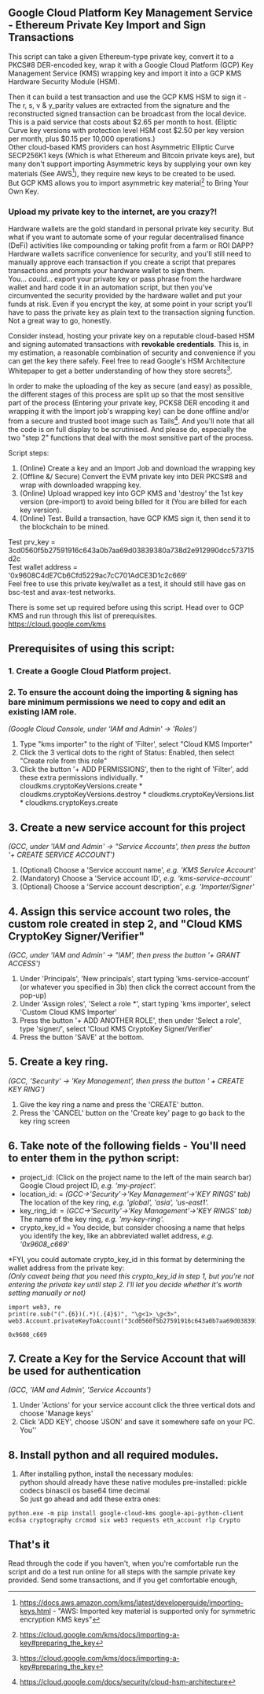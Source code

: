 ## Google Cloud Platform Key Management Service - Ethereum Private Key Import and Sign Transactions
  
This script can take a given Ethereum-type private key, convert it to a PKCS#8 DER-encoded key, wrap it with a Google Cloud Platform (GCP) Key Management Service (KMS) wrapping key and import it into a GCP KMS Hardware Security Module (HSM).  
  
Then it can build a test transaction and use the GCP KMS HSM to sign it - The r, s, v & y_parity values are extracted from the signature and the reconstructed signed transaction can be broadcast from the local device.  
This is a paid service that costs about $2.65 per month to host. (Eliptic Curve key versions with protection level HSM cost $2.50 per key version per month, plus $0.15 per 10,000 operations.)  
Other cloud-based KMS providers can host Asymmetric Elliptic Curve SECP256K1 keys (Which is what Ethereum and Bitcoin private keys are), but many don't support importing Asymmetric keys by supplying your own key materials (See AWS[^1]), they require new keys to be created to be used.  
But GCP KMS allows you to import asymmetric key material[^2] to Bring Your Own Key.  

### Upload my private key to the internet, are you crazy?!
Hardware wallets are the gold standard in personal private key security. But what if you want to automate some of your regular decentralised finance (DeFi) activities like compounding or taking profit from a farm or ROI DAPP? Hardware wallets sacrifice convenience for security, and you'll still need to manually approve each transaction if you create a script that prepares transactions and prompts your hardware wallet to sign them.  
You... *could*... export your private key or pass phrase from the hardware wallet and hard code it in an automation script, but then you've circumvented the security provided by the hardware wallet and put your funds at risk. Even if you encrypt the key, at some point in your script you'll have to pass the private key as plain text to the transaction signing function. Not a great way to go, honestly.

Consider instead, hosting your private key on a reputable cloud-based HSM and signing automated transactions with **revokable credentials**. This is, in my estimation, a reasonable combination of security and convenience if you can get the key there safely. Feel free to read Google's HSM Architecture Whitepaper to get a better understanding of how they store secrets[^2].

In order to make the uploading of the key as secure (and easy) as possible, the different stages of this process are split up so that the most sensitive part of the process (Entering your private key, PCKS8 DER encoding it and wrapping it with the Import job's wrapping key) can be done offline and/or from a secure and trusted boot image such as Tails[^3].
And you'll note that all the code is on full display to be scrutinised. And please do, especially the two "step 2" functions that deal with the most sensitive part of the process.

Script steps:
1. (Online) Create a key and an Import Job and download the wrapping key
2. (Offline &/ Secure) Convert the EVM private key into DER PKCS#8 and wrap with downloaded wrapping key.
3. (Online) Upload wrapped key into GCP KMS and 'destroy' the 1st key version (pre-import) to avoid being billed for it (You are billed for each key version).
4. (Online) Test. Build a transaction, have GCP KMS sign it, then send it to the blockchain to be mined.

Test prv_key = 3cd0560f5b27591916c643a0b7aa69d03839380a738d2e912990dcc573715d2c  
Test wallet address = '0x9608C4dE7Cb6Cfd5229ac7cC701AdCE3D1c2c669'  
Feel free to use this private key/wallet as a test, it should still have gas on bsc-test and avax-test networks.  
  
There is some set up required before using this script.
Head over to GCP KMS and run through this list of prerequisites. https://cloud.google.com/kms

## Prerequisites of using this script:  

### 1. Create a Google Cloud Platform project.

### 2. To ensure the account doing the importing & signing has bare minimum permissions we need to copy and edit an existing IAM role.
   *(Google Cloud Console, under 'IAM and Admin' -> 'Roles')*
   1. Type "kms importer" to the right of 'Filter', select "Cloud KMS Importer"
   2. Click the 3 vertical dots to the right of Status: Enabled, then select "Create role from this role"
   3. Click the button '+ ADD PERMISSIONS', then to the right of 'Filter', add these extra permissions individually.
     * cloudkms.cryptoKeyVersions.create
     * cloudkms.cryptoKeyVersions.destroy
     * cloudkms.cryptoKeyVersions.list
     * cloudkms.cryptoKeys.create

## 3. Create a new service account for this project
   *(GCC, under 'IAM and Admin' -> "Service Accounts', then press the button '+ CREATE SERVICE ACCOUNT')*
   1. (Optional) Choose a 'Service account name', *e.g. 'KMS Service Account'*
   2. (Mandatory) Choose a 'Service account ID', *e.g. 'kms-service-account'*
   3. (Optional) Choose a 'Service account description', *e.g. 'Importer/Signer'*

## 4. Assign this service account two roles, the custom role created in step 2, and "Cloud KMS CryptoKey Signer/Verifier"
   *(GCC, under 'IAM and Admin' -> "IAM', then press the button '+ GRANT ACCESS')*
   1. Under 'Principals', 'New principals', start typing 'kms-service-account' (or whatever you specified in 3b) then click the correct account from the pop-up)
   2. Under 'Assign roles', 'Select a role *', start typing 'kms importer', select 'Custom Cloud KMS Importer'
   3. Press the button '+ ADD ANOTHER ROLE', then under 'Select a role', type 'signer/', select 'Cloud KMS CryptoKey Signer/Verifier'
   4. Press the button 'SAVE' at the bottom.

## 5. Create a key ring.
   *(GCC, 'Security' -> 'Key Management', then press the button ' + CREATE KEY RING')*
   1. Give the key ring a name and press the 'CREATE' button.
   2. Press the 'CANCEL' button on the 'Create key' page to go back to the key ring screen

## 6. Take note of the following fields - You'll need to enter them in the python script:
   * project_id: (Click on the project name to the left of the main search bar) Google Cloud project ID, *e.g. 'my-project'.*
   * location_id: = *(GCC->'Security'->'Key Management'->'KEY RINGS' tab)* The location of the key ring, *e.g. 'global', 'asia', 'us-east1'.*
   * key_ring_id: = *(GCC->'Security'->'Key Management'->'KEY RINGS' tab)* The name of the key ring, *e.g. 'my-key-ring'.*
   * crypto_key_id = You decide, but consider choosing a name that helps you identify the key, like an abbreviated wallet address, *e.g. '0x9608_c669'*

   *FYI, you could automate crypto_key_id in this format by determining the wallet address from the private key:  
   *(Only caveat being that you need this crypto_key_id in step 1, but you're not entering the private key until step 2. I'll let you decide whether it's worth setting manually or not)*  

```
import web3, re
print(re.sub("(^.{6})(.*)(.{4}$)", "\g<1>_\g<3>", web3.Account.privateKeyToAccount("3cd0560f5b27591916c643a0b7aa69d03839380a738d2e912990dcc573715d2c")._address))

0x9608_c669
```

## 7. Create a Key for the Service Account that will be used for authentication
   *(GCC, 'IAM and Admin', 'Service Accounts')*
   1. Under 'Actions' for your service account click the three vertical dots and choose 'Manage keys'
   2. Click 'ADD KEY', choose 'JSON' and save it somewhere safe on your PC. You''

## 8. Install python and all required modules.
   1. After installing python, install the necessary modules:  
   python should already have these native modules pre-installed: pickle codecs binascii os base64 time decimal  
   So just go ahead and add these extra ones:  
   ```
   python.exe -m pip install google-cloud-kms google-api-python-client ecdsa cryptography crcmod six web3 requests eth_account rlp Crypto
   ```
   
## That's it
Read through the code if you haven't, when you're comfortable run the script and do a test run online for all steps with the sample private key provided.
Send some transactions, and if you get comfortable enough, 
[^1]: https://docs.aws.amazon.com/kms/latest/developerguide/importing-keys.html - "AWS: Imported key material is supported only for symmetric encryption KMS keys"
[^2]: https://cloud.google.com/kms/docs/importing-a-key#preparing_the_key
[^3]: https://cloud.google.com/docs/security/cloud-hsm-architecture
[^4]: Link to Tails: https://tails.boum.org/ Article on Tails: https://www.wired.com/2014/04/tails/
